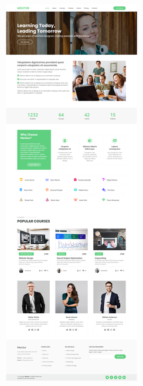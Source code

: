 ![Alt text](screencapture-file-C-Users-Ramal-Desktop-Desktop-FrontEndTasks-mentorbootstrapmade-index-html-2022-04-25-19_45_11.png?raw=true "Title")
